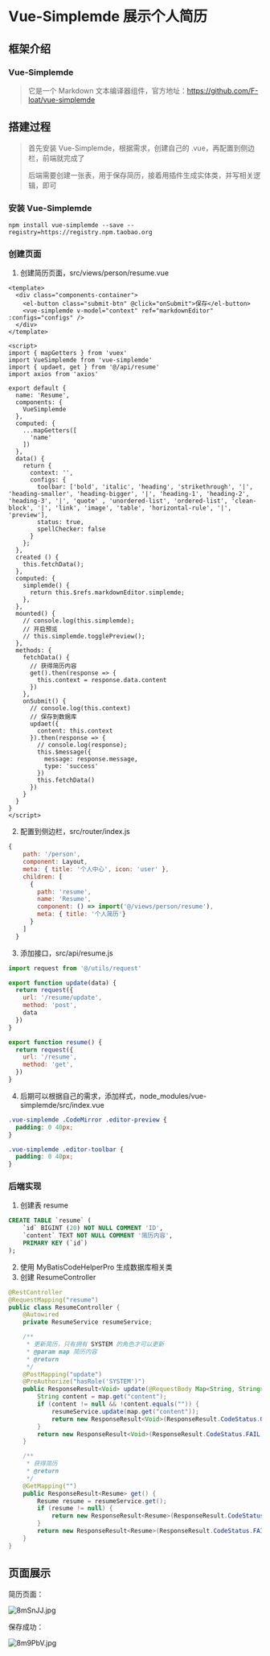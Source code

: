 # Vue-Simplemde 展示个人简历

## 框架介绍

### Vue-Simplemde

> 它是一个 Markdown 文本编译器组件，官方地址：https://github.com/F-loat/vue-simplemde

## 搭建过程

> 首先安装 Vue-Simplemde，根据需求，创建自己的 .vue，再配置到侧边栏，前端就完成了
>
> 后端需要创建一张表，用于保存简历，接着用插件生成实体类，并写相关逻辑，即可

### 安装 Vue-Simplemde

```shell
npm install vue-simplemde --save --registry=https://registry.npm.taobao.org
```

### 创建页面

1. 创建简历页面，src/views/person/resume.vue

```vue
<template>
  <div class="components-container">
    <el-button class="submit-btn" @click="onSubmit">保存</el-button>
    <vue-simplemde v-model="context" ref="markdownEditor" :configs="configs" />
  </div>
</template>

<script>
import { mapGetters } from 'vuex'
import VueSimplemde from 'vue-simplemde'
import { updaet, get } from '@/api/resume'
import axios from 'axios'

export default {
  name: 'Resume',
  components: {
    VueSimplemde
  },
  computed: {
    ...mapGetters([
      'name'
    ])
  },
  data() {
    return {
      context: '',
      configs: {
        toolbar: ['bold', 'italic', 'heading', 'strikethrough', '|', 'heading-smaller', 'heading-bigger', '|', 'heading-1', 'heading-2', 'heading-3', '|', 'quote' , 'unordered-list', 'ordered-list', 'clean-block', '|', 'link', 'image', 'table', 'horizontal-rule', '|', 'preview'],
        status: true,
        spellChecker: false
      }
    };
  },
  created () {
    this.fetchData();
  },
  computed: {
    simplemde() {
      return this.$refs.markdownEditor.simplemde;
    },
  },
  mounted() {
    // console.log(this.simplemde);
    // 开启预览
    // this.simplemde.togglePreview();
  },
  methods: {
    fetchData() {
      // 获得简历内容
      get().then(response => {
        this.context = response.data.content
      })
    },
    onSubmit() {
      // console.log(this.context)
      // 保存到数据库
      updaet({
        content: this.context
      }).then(response => {
        // console.log(response);
        this.$message({
          message: response.message,
          type: 'success'
        })
        this.fetchData()
      })
    }
  }
}
</script>
```

2. 配置到侧边栏，src/router/index.js

```js
{
    path: '/person',
    component: Layout,
    meta: { title: '个人中心', icon: 'user' },
    children: [
      {
        path: 'resume',
        name: 'Resume',
        component: () => import('@/views/person/resume'),
        meta: { title: '个人简历'}
      }
    ]
  }
```

3. 添加接口，src/api/resume.js

```js
import request from '@/utils/request'

export function update(data) {
  return request({
    url: '/resume/update',
    method: 'post',
    data
  })
}

export function resume() {
  return request({
    url: '/resume',
    method: 'get',
  })
}
```

4. 后期可以根据自己的需求，添加样式，node_modules/vue-simplemde/src/index.vue

```css
.vue-simplemde .CodeMirror .editor-preview {
  padding: 0 40px;
}

.vue-simplemde .editor-toolbar {
  padding: 0 40px;
}
```

### 后端实现

1. 创建表 resume

```sql
CREATE TABLE `resume` (
    `id` BIGINT (20) NOT NULL COMMENT 'ID',
    `content` TEXT NOT NULL COMMENT '简历内容',
    PRIMARY KEY (`id`)
); 
```

2. 使用 MyBatisCodeHelperPro 生成数据库相关类
3. 创建 ResumeController

```java
@RestController
@RequestMapping("resume")
public class ResumeController {
    @Autowired
    private ResumeService resumeService;

    /**
     * 更新简历，只有拥有 SYSTEM 的角色才可以更新
     * @param map 简历内容
     * @return
     */
    @PostMapping("update")
    @PreAuthorize("hasRole('SYSTEM')")
    public ResponseResult<Void> update(@RequestBody Map<String, String> map) {
        String content = map.get("content");
        if (content != null && !content.equals("")) {
            resumeService.update(map.get("content"));
            return new ResponseResult<Void>(ResponseResult.CodeStatus.OK, "保存成功", null);
        }
        return new ResponseResult<Void>(ResponseResult.CodeStatus.FAIL, "保存失败", null);
    }

    /**
     * 获得简历
     * @return
     */
    @GetMapping("")
    public ResponseResult<Resume> get() {
        Resume resume = resumeService.get();
        if (resume != null) {
            return new ResponseResult<Resume>(ResponseResult.CodeStatus.OK, "获得简历成功", resume);
        }
        return new ResponseResult<Resume>(ResponseResult.CodeStatus.FAIL, "获得简历失败", null);
    }
}
```

## 页面展示

简历页面：

![8mSnJJ.jpg](https://s1.ax1x.com/2020/03/12/8mSnJJ.jpg)

保存成功：

![8m9PbV.jpg](https://s1.ax1x.com/2020/03/12/8m9PbV.jpg)